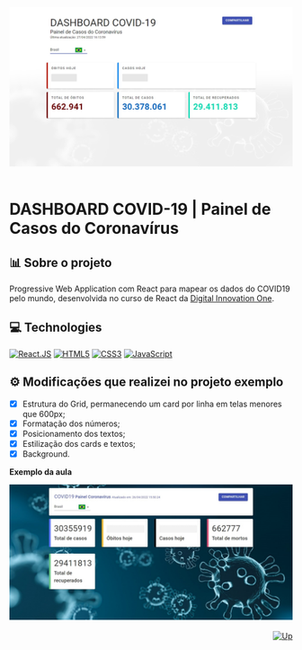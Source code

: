 <div align="center">
  <a href="https://elidianaandrade.github.io/dio-desafio-covid19/">
    <img alt="DASHBOARD COVID-19" src="https://github.com/elidianaandrade/dio-desafio-covid19/blob/main/src/assets/images/covid-screen.jpg?raw=true">
  </a>
</div>
<br>

# DASHBOARD COVID-19 | Painel de Casos do Coronavírus

## 📊 Sobre o projeto
Progressive Web Application com React para mapear os dados do COVID19 pelo mundo, desenvolvida no curso de React da [Digital Innovation One](https://www.dio.me/).

## 💻 Technologies
[![React.JS](https://img.shields.io/badge/React.JS-000?style=for-the-badge&logo=react&logoColor=61dafb)](https://pt-br.reactjs.org/docs/getting-started.html)
[![HTML5](https://img.shields.io/badge/HTML5-000?style=for-the-badge&logo=html5&logoColor=E34F26)](https://developer.mozilla.org/pt-BR/docs/Web/HTML)
[![CSS3](https://img.shields.io/badge/CSS3-000?style=for-the-badge&logo=css3&logoColor=00BFFF)](https://developer.mozilla.org/pt-BR/docs/Web/CSS)
[![JavaScript](https://img.shields.io/badge/JavaScript-000?style=for-the-badge&logo=javascript&logoColor=F7DF1E)](https://developer.mozilla.org/pt-BR/docs/Web/JavaScript)

## ⚙ Modificações que realizei no projeto exemplo
- [x] Estrutura do Grid, permanecendo um card por linha em telas menores que 600px;
- [x] Formatação dos números;
- [x] Posicionamento dos textos;
- [x] Estilização dos cards e textos;
- [x] Background.

**Exemplo da aula**
<div align="left">
    <img alt="COVID-19 Painel" width="600"  src="https://github.com/elidianaandrade/dio-desafio-covid19/blob/main/src/assets/images/covid-screen-exemplo-aula.jpg?raw=true">
</div>

<br>



<div align="right">
  <a href="#top">
    <img alt="Up" height="25" src="https://raw.githubusercontent.com/FortAwesome/Font-Awesome/6.x/svgs/solid/angle-up.svg">
  </a>
</div>
